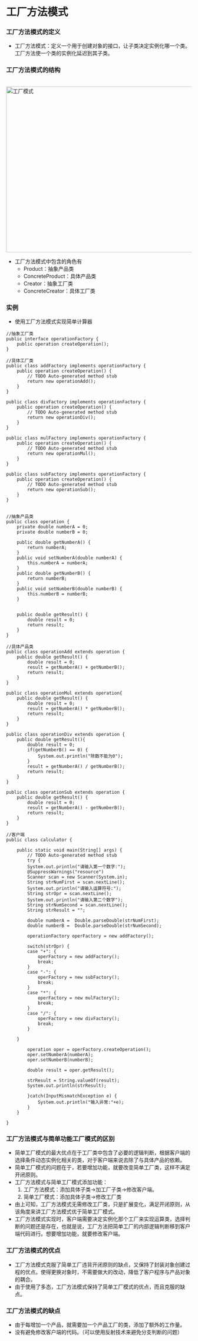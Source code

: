 # 工厂方法模式

### 工厂方法模式的定义
- 工厂方法模式：定义一个用于创建对象的接口，让子类决定实例化哪一个类。工厂方法使一个类的实例化延迟到其子类。

### 工厂方法模式的结构
<br />
<img src="https://github.com/ella-z/studyNotes/blob/master/%E8%BD%AF%E4%BB%B6%E8%AE%BE%E8%AE%A1%E6%A8%A1%E5%BC%8F/images/%E6%A8%A1%E5%BC%8F/%E5%B7%A5%E5%8E%82%E6%96%B9%E6%B3%95%E6%A8%A1%E5%BC%8F.png" title="工厂模式" width="700px" height="450px">

- 工厂方法模式中包含的角色有
   - Product：抽象产品类
   - ConcreteProduct：具体产品类
   - Creator：抽象工厂类
   - ConcreteCreator：具体工厂类
   
### 实例
- 使用工厂方法模式实现简单计算器
```
//抽象工厂类
public interface operationFactory {
	public operation createOperation();
}

//具体工厂类
public class addFactory implements operationFactory {
	public operation createOperation() {
		// TODO Auto-generated method stub
		return new operationAdd();
	}
}

public class divFactory implements operationFactory {
	public operation createOperation() {
		// TODO Auto-generated method stub
		return new operationDiv();
	}
}

public class mulFactory implements operationFactory {
	public operation createOperation() {
		// TODO Auto-generated method stub
		return new operationMul();
	}
}

public class subFactory implements operationFactory {
	public operation createOperation() {
		// TODO Auto-generated method stub
		return new operationSub();
	}
}


//抽象产品类
public class operation {
	private double numberA = 0;
	private double numberB = 0;
	
	public double getNumberA() {
		return numberA;
	}
	public void setNumberA(double numberA) {
		this.numberA = numberA;
	}
	public double getNumberB() {
		return numberB;
	}
	public void setNumberB(double numberB) {
		this.numberB = numberB;
	}
	
	
	public double getResult() {
		double result = 0;
		return result;
	}
}

//具体产品类
public class operationAdd extends operation {
	public double getResult() {
		double result = 0; 
		result = getNumberA() + getNumberB();
		return result;
	}
}

public class operationMul extends operation{
	public double getResult() {
		double result = 0; 
		result = getNumberA() * getNumberB();
		return result;
	}
}

public class operationDiv extends operation {
	public double getResult(){
		double result = 0; 
		if(getNumberB() == 0) {
			System.out.println("除数不能为0"); 
		}
		result = getNumberA() / getNumberB();
		return result;
	}
}

public class operationSub extends operation {
	public double getResult() {
		double result = 0; 
		result = getNumberA() - getNumberB();
		return result;
	}
}

//客户端
public class calculator {

	public static void main(String[] args) {
		// TODO Auto-generated method stub
		try {
		System.out.println("请输入第一个数字:");
		@SuppressWarnings("resource")
		Scanner scan = new Scanner(System.in);
		String strNumFirst = scan.nextLine();
		System.out.println("请输入运算符号:");
		String strOpr = scan.nextLine();
		System.out.println("请输入第二个数字");
		String strNumSecond = scan.nextLine();
		String strResult = "";
		
		double numberA =  Double.parseDouble(strNumFirst);
		double numberB =  Double.parseDouble(strNumSecond);
		
		operationFactory operFactory = new addFactory();
		
		switch(strOpr) {
		case "+": {
			operFactory = new addFactory();
			break;
		}
		case "-": {
			operFactory = new subFactory();
			break;
		}
		case "*": {
			operFactory = new mulFactory();
			break;
		}
		case "/": {
			operFactory = new divFactory();
			break;
		}
		
	}
		
		operation oper = operFactory.createOperation();
		oper.setNumberA(numberA);
		oper.setNumberB(numberB);
		
		double result = oper.getResult();
		
		strResult = String.valueOf(result);
		System.out.println(strResult);
		
		}catch(InputMismatchException e) {
			System.out.println("输入异常:"+e);
		}
	}

}
```

### 工厂方法模式与简单功能工厂模式的区别
- 简单工厂模式的最大优点在于工厂类中包含了必要的逻辑判断，根据客户端的选择条件动态实例化相关的类，对于客户端来说去除了与具体产品的依赖。
- 简单工厂模式的问题在于，若要增加功能，就要改变简单工厂类，这样不满足开闭原则。
- 工厂方法模式与简单工厂模式添加功能：
   1. 工厂方法模式：添加具体子类->加工厂子类->修改客户端。
   2. 简单工厂模式：添加具体子类->修改工厂类
- 由上可知，工厂方法模式无需修改工厂类，只是扩展变化，满足开闭原则，从该角度来讲工厂方法模式优于简单工厂模式。
- 工厂方法模式实现时，客户端需要决定实例化那个工厂来实现运算类，选择判断的问题还是存在，也就是说，工厂方法把简单工厂的内部逻辑判断移到客户
端代码进行。想要增加功能，就要修改客户端。

### 工厂方法模式的优点
- 工厂方法模式克服了简单工厂违背开闭原则的缺点，又保持了封装对象创建过程的优点。使得更换对象时，不需要做大的改动，降低了客户程序与产品对象
的耦合。
- 由于使用了多态，工厂方法模式保持了简单工厂模式的优点，而且克服的缺点。

### 工厂方法模式的缺点
- 由于每增加一个产品，就需要加一个产品工厂的类，添加了额外的工作量。
- 没有避免修改客户端的代码。（可以使用反射技术来避免分支判断的问题）





